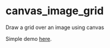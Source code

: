 canvas_image_grid
=================

Draw a grid over an image using canvas

Simple demo [here](http://htmlpreview.github.io/?https://github.com/sailor/canvas_image_grid/blob/master/index.html).